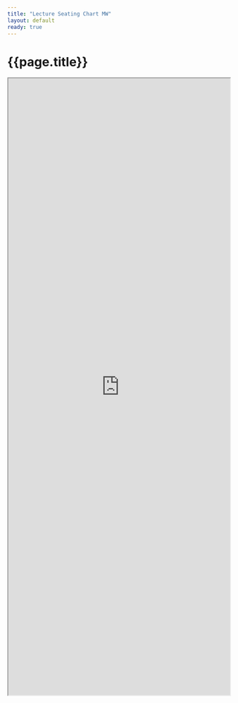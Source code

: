 ```yaml
---
title: "Lecture Seating Chart MW"
layout: default
ready: true
---
```


# {{page.title}}

<style>
iframe { width: 100%; height: 1400px; overflow: scroll; }  
</style>


<iframe src="https://docs.google.com/spreadsheets/d/e/2PACX-1vQrYLqI_ltXw9LYRLyncct_2htzFnrudWy3tFDLaUMRqOh0xEKjszJK4SlIzHqal26piBGJFYclndLV/pubhtml?gid=0&amp;single=true&amp;widget=true&amp;headers=false"></iframe>


